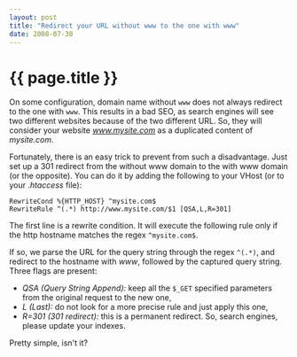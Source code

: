 ```yaml
---
layout: post
title: "Redirect your URL without www to the one with www"
date: 2008-07-30
---
```


# {{ page.title }}

On some configuration, domain name without `www` does not always redirect to the one with `www`. This results in a bad SEO, as search engines will see two different websites because of the two different URL. So, they will consider your website _www.mysite.com_ as a duplicated content of _mysite.com_. 

Fortunately, there is an easy trick to prevent from such a disadvantage. Just set up a 301 redirect from the without www domain to the with www domain (or the opposite). You can do it by adding the following to your VHost (or to your _.htaccess_ file):

``` text
RewriteCond %{HTTP_HOST} ^mysite.com$
RewriteRule ^(.*) http://www.mysite.com/$1 [QSA,L,R=301]
```

The first line is a rewrite condition. It will execute the following rule only if the http hostname matches the regex `^mysite.com$`.

If so, we parse the URL for the query string through the regex `^(.*)`, and redirect to the hostname with _www_, followed by the captured query string. Three flags are present:

* *QSA (Query String Append):* keep all the `$_GET` specified parameters from the original request to the new one,
* *L (Last):* do not look for a more precise rule and just apply this one,
* *R=301 (301 redirect):* this is a permanent redirect. So, search engines, please update your indexes.

Pretty simple, isn't it?